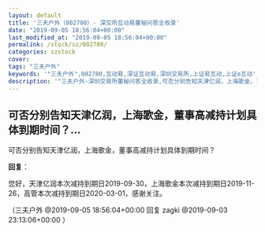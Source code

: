 ```yaml
---
layout: default
title: '三夫户外（002780）- 深交所互动易董秘问答全收录'
date: "2019-09-05 18:56:04+00:00"
last_modified_at: "2019-09-05 18:56:04+00:00"
permalink: /stock/sz/002780/
categories: szstock
cover: 
tags: "三夫户外"
keywords: '"三夫户外",002780,互动易,深证互动易,深圳交易所,上证易互动,上证e互动'
description: '"三夫户外-深圳交易所董秘问答全收录,可否分别告知天津亿润，上海歌金，董事高减持计划具体到期时间？"'
---
```


## 可否分别告知天津亿润，上海歌金，董事高减持计划具体到期时间？...

可否分别告知天津亿润，上海歌金，董事高减持计划具体到期时间？

**回复**：

您好，天津亿润本次减持到期日2019-09-30，上海歌金本次减持到期日2019-11-26，高管本次减持到期日2020-03-01，感谢关注。 

（三夫户外  @2019-09-05 18:56:04+00:00 回复 zagki  @2019-09-03 23:13:06+00:00 ）

